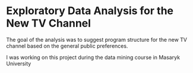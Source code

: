 # Exploratory Data Analysis for the New TV Channel

The goal of the analysis was to suggest program structure for the new TV channel based on the general public preferences.

I was working on this project during the data mining course in Masaryk University
